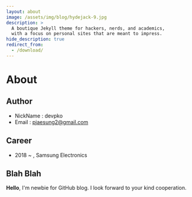 ```yaml
---
layout: about
image: /assets/img/blog/hydejack-9.jpg
description: >
  A boutique Jekyll theme for hackers, nerds, and academics,
  with a focus on personal sites that are meant to impress.
hide_description: true
redirect_from:
  - /download/
---
```


# About

<!--author-->

## Author
- NickName : devpko
- Email : pjaesung2@gmail.com

## Career
- 2018 ~ , Samsung Electronics

## Blah Blah
**Hello**, I'm newbie for GitHub blog. I look forward to your kind cooperation.
